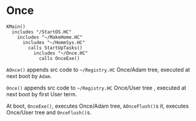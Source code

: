 # Once

```
KMain()
  includes "/StartOS.HC"
    includes "~/MakeHome.HC"
      includes "~/HomeSys.HC"
        calls StartUpTasks()
          includes "~/Once.HC"
            calls OnceExe()
```
`AOnce()` appends src code to `~/Registry.HC` Once/Adam tree, executed at next boot by `Adam`.

`Once()` appends src code to `~/Registry.HC` Once/User tree , executed at next boot by first User term.

At boot, `OnceExe()`, executes Once/Adam tree, `AOnceFlush()`s it, executes Once/User tree and `OnceFlush()`s.
